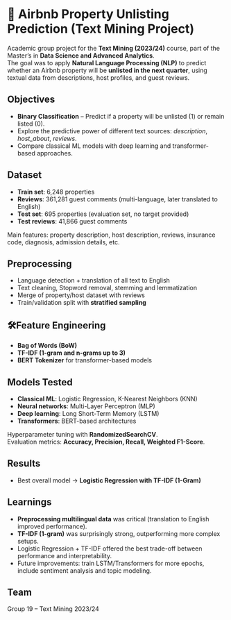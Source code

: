 
# 🏡 Airbnb Property Unlisting Prediction (Text Mining Project)

Academic group project for the **Text Mining (2023/24)** course, part of the Master’s in **Data Science and Advanced Analytics**.  
The goal was to apply **Natural Language Processing (NLP)** to predict whether an Airbnb property will be **unlisted in the next quarter**, using textual data from descriptions, host profiles, and guest reviews.

## Objectives
- **Binary Classification** – Predict if a property will be unlisted (1) or remain listed (0).  
- Explore the predictive power of different text sources: *description*, *host_about*, *reviews*.  
- Compare classical ML models with deep learning and transformer-based approaches.  

## Dataset
- **Train set**: 6,248 properties  
- **Reviews**: 361,281 guest comments (multi-language, later translated to English)  
- **Test set**: 695 properties (evaluation set, no target provided)  
- **Test reviews**: 41,866 guest comments  

Main features: property description, host description, reviews, insurance code, diagnosis, admission details, etc.

## Preprocessing
- Language detection + translation of all text to English  
- Text cleaning, Stopword removal, stemming and lemmatization  
- Merge of property/host dataset with reviews
- Train/validation split with **stratified sampling**  

## 🛠Feature Engineering
- **Bag of Words (BoW)**  
- **TF-IDF (1-gram and n-grams up to 3)**  
- **BERT Tokenizer** for transformer-based models  

## Models Tested
- **Classical ML**: Logistic Regression, K-Nearest Neighbors (KNN)  
- **Neural networks**: Multi-Layer Perceptron (MLP)  
- **Deep learning**: Long Short-Term Memory (LSTM)  
- **Transformers**: BERT-based architectures  

Hyperparameter tuning with **RandomizedSearchCV**.  
Evaluation metrics: **Accuracy, Precision, Recall, Weighted F1-Score**.

## Results
- Best overall model → **Logistic Regression with TF-IDF (1-Gram)**  

## Learnings
- **Preprocessing multilingual data** was critical (translation to English improved performance).  
- **TF-IDF (1-gram)** was surprisingly strong, outperforming more complex setups.  
- Logistic Regression + TF-IDF offered the best trade-off between performance and interpretability.  
- Future improvements: train LSTM/Transformers for more epochs, include sentiment analysis and topic modeling.

## Team
Group 19 – Text Mining 2023/24
